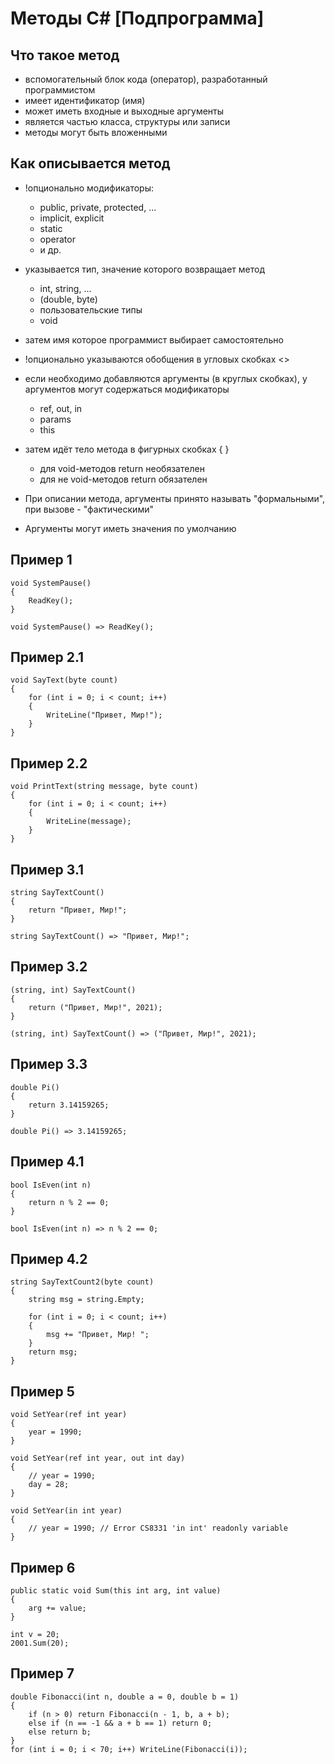 Методы C# [Подпрограмма]
====================

## Что такое метод
- вспомогательный блок кода (оператор), разработанный программистом
- имеет идентификатор (имя)
- может иметь входные и выходные аргументы
- является частью класса, структуры или записи
- методы могут быть вложенными

## Как описывается метод
- !опционально модификаторы: 
    - public, private, protected, ...
    - implicit, explicit 
    - static 
    - operator 
    - и др.
- указывается тип, значение которого возвращает метод 
    - int, string, ...
    - (double, byte)
    - пользовательские типы
    - void
- затем имя которое программист выбирает самостоятельно
- !опционально указываются обобщения в угловых скобках <> 
- если необходимо добавляются аргументы (в круглых скобках),
у аргументов могут содержаться модификаторы
    - ref, out, in
    - params
    - this

- затем идёт тело метода в фигурных скобках { }
    - для void-методов return необязателен
    - для не void-методов return обязателен

- При описании метода, аргументы принято называть "формальными", при вызове - "фактическими"
- Аргументы могут иметь значения по умолчанию

## Пример 1
```
void SystemPause()
{
    ReadKey();
}
```
```
void SystemPause() => ReadKey();
```

## Пример 2.1
```
void SayText(byte count)
{
    for (int i = 0; i < count; i++)
    {
        WriteLine("Привет, Мир!");
    }
}
```

## Пример 2.2
```
void PrintText(string message, byte count)
{
    for (int i = 0; i < count; i++)
    {
        WriteLine(message);
    }
}
```

## Пример 3.1
```
string SayTextCount()
{
    return "Привет, Мир!";
}
```
```
string SayTextCount() => "Привет, Мир!";
```
## Пример 3.2
```
(string, int) SayTextCount()
{
    return ("Привет, Мир!", 2021);
}
```
```
(string, int) SayTextCount() => ("Привет, Мир!", 2021);
```
## Пример 3.3
```
double Pi()
{
    return 3.14159265;
}
```
```
double Pi() => 3.14159265;
```

## Пример 4.1
```
bool IsEven(int n)
{
    return n % 2 == 0;
}
```
```
bool IsEven(int n) => n % 2 == 0;
```
## Пример 4.2
```
string SayTextCount2(byte count)
{
    string msg = string.Empty;

    for (int i = 0; i < count; i++)
    {
        msg += "Привет, Мир! ";
    }
    return msg;
}
```
## Пример 5
```
void SetYear(ref int year)
{
    year = 1990;
}
```

```
void SetYear(ref int year, out int day)
{
    // year = 1990;
    day = 28;
}
```

```
void SetYear(in int year)
{
    // year = 1990; // Error CS8331 'in int' readonly variable
}
```

## Пример 6
```
public static void Sum(this int arg, int value)
{
    arg += value;
}

int v = 20;
2001.Sum(20);
```

## Пример 7
```
double Fibonacci(int n, double a = 0, double b = 1)
{
    if (n > 0) return Fibonacci(n - 1, b, a + b);
    else if (n == -1 && a + b == 1) return 0;
    else return b;
}
for (int i = 0; i < 70; i++) WriteLine(Fibonacci(i));
```

